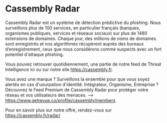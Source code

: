 # Cassembly Radar

Cassembly Radar est un système de détection prédictive du phishing. Nous surveillons plus de 100 services, en particulier français (banques, organismes publiques, services et réseaux sociaux) sur plus de 1480 extensions de domaines.
Chaque jour, des millions de noms de domaines sont enregistrés et nos algorithmes récupèrent auprès des bureaux d’enregistrement, ceux que nous considérons comme suspects avec un fort potentiel d'attaque phishing.

Vous pouvez retrouver quotidiennement, une partie de notre feed de Threat Intelligence ici ou sur notre site https://cassembly.fr. 

Vous avez une marque ? Surveillons la ensemble pour que vous soyez alertés en cas d'usurpation d'identité.
Intégrateur, Organisme, Entreprise ? Découvrez le Feed Premium de Cassembly Radar pour protéger votre réseau et vos utilisateurs des menaces. --> https://www.getrevue.co/profile/cassembly/members

Pour en savoir plus sur notre offre, rendez-vous sur https://cassembly.fr/radar/
